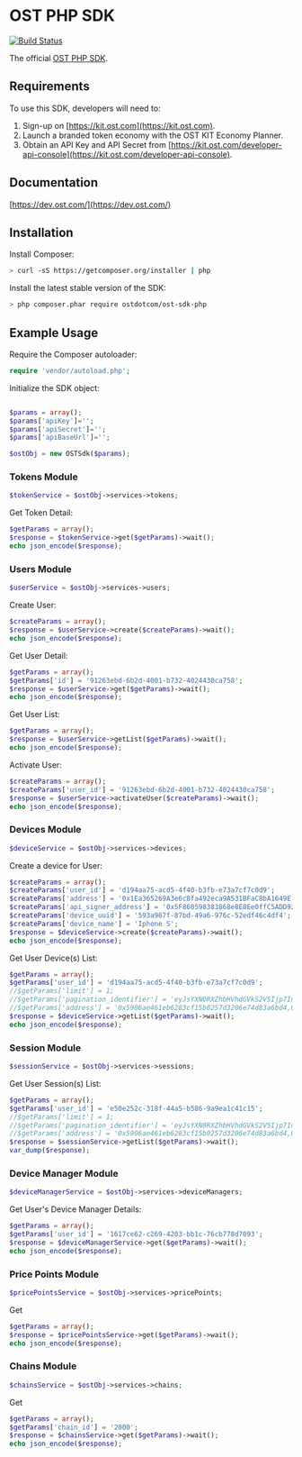 # OST PHP SDK
[![Build Status](https://travis-ci.org/OpenSTFoundation/ost-sdk-php.svg?branch=master)](https://travis-ci.org/OpenSTFoundation/ost-sdk-php)

The official [OST PHP SDK](https://dev.ost.com/).

## Requirements

To use this SDK, developers will need to:
1. Sign-up on [https://kit.ost.com](https://kit.ost.com).
2. Launch a branded token economy with the OST KIT Economy Planner.
3. Obtain an API Key and API Secret from [https://kit.ost.com/developer-api-console](https://kit.ost.com/developer-api-console).

## Documentation

[https://dev.ost.com/](https://dev.ost.com/)

## Installation

Install Composer:

```bash
> curl -sS https://getcomposer.org/installer | php
```

Install the latest stable version of the SDK:

```bash
> php composer.phar require ostdotcom/ost-sdk-php
```

## Example Usage

Require the Composer autoloader:

```php
require 'vendor/autoload.php';
```

Initialize the SDK object:

```php

$params = array();
$params['apiKey']='';
$params['apiSecret']='';
$params['apiBaseUrl']='';

$ostObj = new OSTSdk($params);

```

### Tokens Module 

```php
$tokenService = $ostObj->services->tokens;
```

Get Token Detail:

```php
$getParams = array();
$response = $tokenService->get($getParams)->wait();
echo json_encode($response);
```

### Users Module 

```php
$userService = $ostObj->services->users;
```

Create User:

```php
$createParams = array();
$response = $userService->create($createParams)->wait();
echo json_encode($response);
```

Get User Detail:

```php
$getParams = array();
$getParams['id'] = '91263ebd-6b2d-4001-b732-4024430ca758';
$response = $userService->get($getParams)->wait();
echo json_encode($response);
```

Get User List:

```php
$getParams = array();
$response = $userService->getList($getParams)->wait();
echo json_encode($response);
```

Activate User:

```php
$createParams = array();
$createParams['user_id'] = '91263ebd-6b2d-4001-b732-4024430ca758';
$response = $userService->activateUser($createParams)->wait();
echo json_encode($response);
```


### Devices Module 

```php
$deviceService = $ostObj->services->devices;
```


Create a device for User:

```php
$createParams = array();
$createParams['user_id'] = 'd194aa75-acd5-4f40-b3fb-e73a7cf7c0d9';
$createParams['address'] = '0x1Ea365269A3e6c8fa492eca9A531BFaC8bA1649E';
$createParams['api_signer_address'] = '0x5F860598383868e8E8Ee0ffC5ADD92369Db37455';
$createParams['device_uuid'] = '593a967f-87bd-49a6-976c-52edf46c4df4';
$createParams['device_name'] = 'Iphone S';
$response = $deviceService->create($createParams)->wait();
echo json_encode($response);
```

Get User Device(s) List:

```php
$getParams = array();
$getParams['user_id'] = 'd194aa75-acd5-4f40-b3fb-e73a7cf7c0d9';
//$getParams['limit'] = 1;
//$getParams['pagination_identifier'] = 'eyJsYXN0RXZhbHVhdGVkS2V5Ijp7InVpZCI6eyJTIjoiZDE5NGFhNzUtYWNkNS00ZjQwLWIzZmItZTczYTdjZjdjMGQ5In0sIndhIjp7IlMiOiIweDU4YjQxMDY0NzQ4OWI4ODYzNTliNThmZTIyMjYwZWIxOTYwN2IwZjYifX19';
//$getParams['address'] = '0x5906ae461eb6283cf15b0257d3206e74d83a6bd4,0xab248ef66ee49f80e75266595aa160c8c1abdd5a';
$response = $deviceService->getList($getParams)->wait();
echo json_encode($response);
```

### Session Module

```php
$sessionService = $ostObj->services->sessions;
```

Get User Session(s) List:

```php
$getParams = array();
$getParams['user_id'] = 'e50e252c-318f-44a5-b586-9a9ea1c41c15';
//$getParams['limit'] = 1;
//$getParams['pagination_identifier'] = 'eyJsYXN0RXZhbHVhdGVkS2V5Ijp7InVpZCI6eyJTIjoiZDE5NGFhNzUtYWNkNS00ZjQwLWIzZmItZTczYTdjZjdjMGQ5In0sIndhIjp7IlMiOiIweDU4YjQxMDY0NzQ4OWI4ODYzNTliNThmZTIyMjYwZWIxOTYwN2IwZjYifX19';
//$getParams['address'] = '0x5906ae461eb6283cf15b0257d3206e74d83a6bd4,0xab248ef66ee49f80e75266595aa160c8c1abdd5a';
$response = $sessionService->getList($getParams)->wait();
var_dump($response);
```

### Device Manager Module 

```php
$deviceManagerService = $ostObj->services->deviceManagers;
```

Get User's Device Manager Details:

```php
$getParams = array();
$getParams['user_id'] = '1617ce62-c269-4203-bb1c-76cb778d7093';
$response = $deviceManagerService->get($getParams)->wait();
echo json_encode($response);
```

### Price Points Module 

```php
$pricePointsService = $ostObj->services->pricePoints;
```

Get 

```php
$getParams = array();
$response = $pricePointsService->get($getParams)->wait();
echo json_encode($response);
```

### Chains Module 

```php
$chainsService = $ostObj->services->chains;
```

Get 

```php
$getParams = array();
$getParams['chain_id'] = '2000';
$response = $chainsService->get($getParams)->wait();
echo json_encode($response);
```

